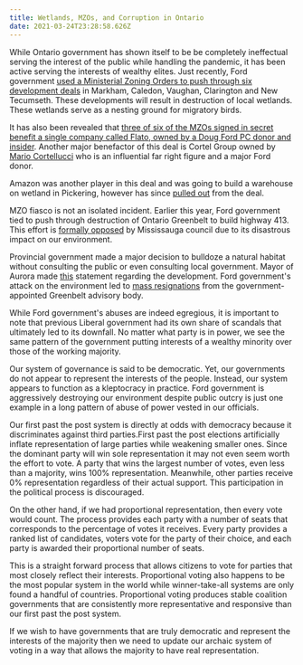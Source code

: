 ```yaml
---
title: Wetlands, MZOs, and Corruption in Ontario
date: 2021-03-24T23:28:58.626Z
---
```

While Ontario government has shown itself to be be completely ineffectual serving the interest of the public while handling the pandemic, it has been active serving the interests of wealthy elites. Just recently, Ford government [used a Ministerial Zoning Orders to push through six development deals](https://www.cbc.ca/news/canada/toronto/ford-mzos-toronto-development-1.5942671) in Markham, Caledon, Vaughan, Clarington and New Tecumseth. These developments will result in destruction of local wetlands. These wetlands serve as a nesting ground for migratory birds.

It has also been revealed that [three of six of the MZOs signed in secret benefit a single company called Flato, owned by a Doug Ford PC donor and insider](https://twitter.com/EmmaMci/status/1369424233613393927). Another major benefactor of this deal is Cortel Group owned by [Mario Cortellucci](https://twitter.com/RahRahRaina/status/1352258104818339841) who is an influential far right figure and a major Ford donor.

Amazon was another player in this deal and was going to build a warehouse on wetland in Pickering, however has since [pulled out](https://www.cbc.ca/news/canada/toronto/amazon-warehouse-duffins-creek-wetland-pickering-1.5947252) from the deal.

MZO fiasco is not an isolated incident. Earlier this year, Ford government tied to push through destruction of Ontario Greenbelt to build highway 413. This effort is [formally opposed](https://www.cp24.com/news/mississauga-council-formally-opposes-hwy-413-as-crombie-warns-of-disastrous-impact-on-environment-1.5323956?cache=ofieaywbljoc%3Fot%3DAjaxLayout) by Mississauga council due to its disastrous impact on our environment.

Provincial government made a major decision to bulldoze a natural habitat without consulting the public or even consulting local government. Mayor of Aurora made [this](https://twitter.com/TMrakas/status/1374459816173707270) statement regarding the development. Ford government's attack on the environment led to [mass resignations](https://www.thestar.com/news/gta/2020/12/07/doug-ford-government-defends-conservation-authority-changes-in-wake-of-mass-greenbelt-council-resignations.html) from the government-appointed Greenbelt advisory body.

While Ford government's abuses are indeed egregious, it is important to note that previous Liberal government had its own share of scandals that ultimately led to its downfall. No matter what party is in power, we see the same pattern of the government putting interests of a wealthy minority over those of the working majority. 

Our system of governance is said to be democratic. Yet, our governments do not appear to represent the interests of the people. Instead, our system appears to function as a kleptocracy in practice. Ford government is aggressively destroying our environment despite public outcry is just one example in a long pattern of abuse of power vested in our officials.

Our first past the post system is directly at odds with democracy because it discriminates against third parties.First past the post elections artificially inflate representation of large parties while weakening smaller ones. Since the dominant party will win sole representation it may not even seem worth the effort to vote. A party that wins the largest number of votes, even less than a majority, wins 100% representation. Meanwhile, other parties receive 0% representation regardless of their actual support. This participation in the political process is discouraged.

On the other hand, if we had proportional representation, then every vote would count. The process provides each party with a number of seats that corresponds to the percentage of votes it receives. Every party provides a ranked list of candidates, voters vote for the party of their choice, and each party is awarded their proportional number of seats.

This is a straight forward process that allows citizens to vote for parties that most closely reflect their interests. Proportional voting also happens to be the most popular system in the world while winner-take-all systems are only found a handful of countries. Proportional voting produces stable coalition governments that are consistently more representative and responsive than our first past the post system.

If we wish to have governments that are truly democratic and represent the interests of the majority then we need to update our archaic system of voting in a way that allows the majority to have real representation.